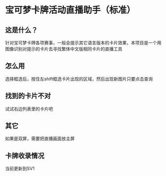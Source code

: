 # 宝可梦卡牌活动直播助手（标准）
## 这是什么？
针对宝可梦卡牌各项赛事，一般会提示其它语言版本的卡片效果，本项目是一个用图像识别对提示的卡片去寻找繁体中文版相同卡片的直播工具

## 怎么用
选择框选后，按住左shift框选卡片出现的区域，然后出现新图片只要点击查询

## 找到的卡片不对
试试右边列表里的卡片吧

## 其它
如果是双屏，需要把直播画面放主屏

## 卡牌收录情况
当前更新到SV1